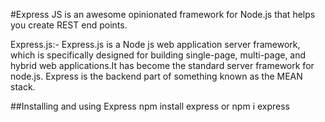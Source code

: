 #Express JS is an awesome opinionated framework for Node.js that helps you create REST end points.

Express.js:- Express.js is a Node js web application server framework, which is specifically designed for building single-page, multi-page, and hybrid web applications.It has become the standard server framework for node.js. Express is the backend part of something known as the MEAN stack.

##Installing and using Express
npm install express or npm i express
